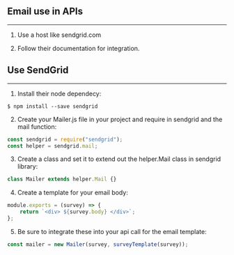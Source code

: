 ## Email use in APIs

---

1. Use a host like sendgrid.com

2. Follow their documentation for integration.

## Use SendGrid

---

1. Install their node dependecy:

```
$ npm install --save sendgrid
```

2. Create your Mailer.js file in your project and require in sendgrid and the mail function:

```javascript
const sendgrid = require("sendgrid");
const helper = sendgrid.mail;
```

3. Create a class and set it to extend out the helper.Mail class in sendgrid library:

```javascript
class Mailer extends helper.Mail {}
```

4. Create a template for your email body:

```javascript
module.exports = (survey) => {
    return `<div> ${survey.body} </div>`;
};
```

5. Be sure to integrate these into your api call for the email template:

```javascript
const mailer = new Mailer(survey, surveyTemplate(survey));
```

<!-- Integrate in a sendgrid function:

```javascript
// using Twilio SendGrid's v3 Node.js Library
// https://github.com/sendgrid/sendgrid-nodejs
const sgMail = require("@sendgrid/mail");
sgMail.setApiKey("apikey");
const msg = {
    to: "test@email.com",
    from: "test@email.com",
    subject: "Sending with Twilio SendGrid is Fun",
    text: "and easy to do anywhere, even with Node.js",
    html: "<strong>and easy to do anywhere, even with Node.js</strong>",
};
sgMail.send(msg);
``` -->
